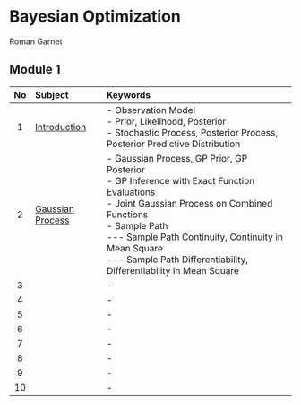 # Bayesian Optimization 
Roman Garnet

## Module 1
|No|Subject|Keywords|
|:-:|:-|:-|
| 1|[Introduction](./notes/01.md)|- Observation Model <br> - Prior, Likelihood, Posterior <br> - Stochastic Process, Posterior Process, Posterior Predictive Distribution|
| 2|[Gaussian Process](./notes/02.md)|- Gaussian Process, GP Prior, GP Posterior <br> - GP Inference with Exact Function Evaluations <br> - Joint Gaussian Process on Combined Functions <br> - Sample Path <br> --- Sample Path Continuity, Continuity in Mean Square <br> --- Sample Path Differentiability, Differentiability in Mean Square |
| 3|[]()|- |
| 4|[]()|- |
| 5|[]()|- |
| 6|[]()|- |
| 7|[]()|- |
| 8|[]()|- |
| 9|[]()|- |
|10|[]()|- |